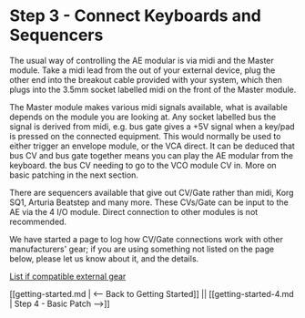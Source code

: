 # Step 3 - Connect Keyboards and Sequencers

The usual way of controlling the AE modular is via midi and the Master module. Take a midi lead from the out of your external device, plug the other end into the breakout cable provided with your system, which then plugs into the 3.5mm socket labelled midi on the front of the Master module.

The Master module makes various midi signals available, what is available depends on the module you are looking at. Any socket labelled bus the signal is derived from midi, e.g. bus gate gives a +5V signal when a key/pad is pressed on the connected equipment. This would normally be used to either trigger  an envelope module, or the VCA direct. It can be deduced that bus CV and bus gate together means you can play the AE modular from the keyboard. the bus CV needing to go to the VCO module CV in. More on basic patching in the next section.
 
There are sequencers available that give out CV/Gate rather than midi, Korg SQ1, Arturia Beatstep and many more. These CVs/Gate can be input to the AE via the 4 I/O module. Direct connection to other modules is not recommended.

We have started a page to log how CV/Gate connections work with other manufacturers' gear; if you are using something not listed on the page below, please let us know about it, and the details.

[List if compatible external gear](external-gear.md)


[[getting-started.md | <-- Back to Getting Started]] || [[getting-started-4.md | Step 4 - Basic Patch -->]]